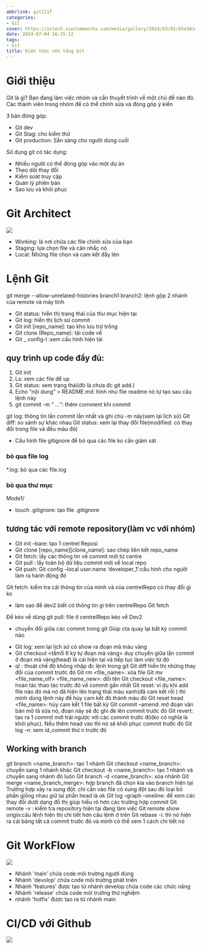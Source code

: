 ```yaml
---
abbrlink: git111f
categories:
- Git
cover: https://intech.vietnamworks.com/media/gallery/2024/03/02/65e3414547fdd.jpg
date: 2024-07-04 16:35:12
tags:
- Git
title: Kiến thức nền tảng Git
---
```


# Giới thiệu

Git là gì? 
Bạn đang làm việc nhóm và cần thuyết trình về một chủ đề nào đó. Các thành viên trong nhóm đề có thể chỉnh sửa và đóng góp ý kiến 

3 bản đóng góp:
- Git dev
- Git Stag: cho kiểm thử
- Git production: Sẵn sàng cho người dùng cuối

Sử dụng git có tác dụng: 

- Nhiều người có thể đóng góp vào một dự án
- Theo dõi thay đổi
- Kiểm soát truy cập
- Quản lý phiên bản
- Sao lưu và khôi phục

# Git Architect

![](https://media.licdn.com/dms/image/D4D22AQE5Ch8nrJA3FQ/feedshare-shrink_2048_1536/0/1696166511493?e=2147483647&v=beta&t=3MXM6n2dmxLv8TZVUohb7DBgy-Awv_09Tlgb-uKPI9U)


- Working: là nơi chứa các file chỉnh sửa của bạn
- Staging: lựa chọn file và cân nhắc nó
- Local: Những file chọn và cam kết đẩy lên

# Lệnh Git

git merge --allow-unrelated-histories branch1 branch2: lệnh gộp 2 nhánh của remote và máy tính

- Git status: hiển thị trang thái của thư mục hiện tại
- Git log: hiển thị lịch sử commit
- Git init [repo_name]: tạo kho lưu trữ trống
- Git clone (Repo_name): tải code về
- Git _ config-l :xem cấu hình hiện tải
## quy trình up code  đầy đủ: 
1. Git init
2. Ls: xem các file để up
3. Git status: xem trạng thái(đỏ là chưa đc git add.)
4. Echo “nội dung” > README.md: hình như file readme nó tự tạo sau câu lệnh này
5. git commit -m “ …“: thêm comment khi commit

git log: thông tin lần commit lần nhất và ghi chú -m nãy(xem lại lịch sử)
Git diff: so sánh sự khác nhau
Git status: xem lại thay đổi file(modified: có thay đổi trong file và đều màu đỏ)
* Cấu hình file gitignore để bỏ qua các file ko cần giám sát
### bỏ qua file log
*.log: bỏ qua các file.log
### bỏ qua thư mục
Mode1/
- touch .gitignore: tạo file .gitignore
## tương tác với remote repository(làm vc với nhóm)
- Git init –bare: tạo 1 centrel Reposi
- Git clone [repo_name][clone_name]: sao chép liên kết repo_name
- Git fetch: lấy các thông tin về commit mới từ centre
- Git pull : lấy toàn bộ dữ liệu commit mới về local repo
- Git push: 
Git config –local user.name ‘developer_1’:cấu hình cho người làm ra hành động đó

Git fetch: kiểm tra cái thông tin của mình và của centrelRepo có thay đổi gì ko
* làm sao để dev2 biết có thông tin gì trên centrelRepo
Git fetch


Để kéo về dùng git pull: file ở centrelRepo kéo về Dev2

* chuyển đổi giữa các commit trong git
Giúp cta quay lại bất kỳ commit nào
- Git log: xem lại lịch sử có show ra đoạn mã màu vàng
- Git checkout <tầm5 6  ký tự đoạn mã vàng> duy chuyển giữa lần commit ở đoạn mã vàng(head) là cái hiện tại và tiếp tục làm việc từ đó
- q! : thoát chế độ không nhập đc lệnh trong git
Git diff hiển thị những thay đổi của commit trước đó
Git rm <file_name>: xóa file 
Git mv <file_name_olf> <file_name_new>: đổi tên
Git checkout <file_name>: hoàn tác thao tác trước đó về commit gần nhất
Git reset: ví dụ khi add file nào đó mà nó đã hiện lên trạng thái màu xanh(đã cam kết rồi ) thì mình dùng lệnh này để hủy cam kết đó thành màu đỏ
Git reset head <file_name>: hủy cam kết 1 file bất kỳ
Git commit –amend: mở đoạn văn bản mô tả sửa nó, đoạn này sẽ đc ghi đè lên commit trước đó
Git revert: tạo ra 1 commit mới trái ngược với các commit trước đó(ko có nghĩa là khôi phục). Nếu thêm head vào thì nó sẽ khôi phục commit trước đó
Git log -n: xem id_commit thứ n trước đó
## Working with branch
git branch <name_branch>: tạo 1 nhánh
Git checkout <name_branch>: chuyển sang 1 nhánh khác
Git checkout -b <name_branch>:  tạo 1 nhánh và chuyển sang nhánh đó luôn
Git branch -d <name_branch>: xóa nhánh
Git merge <name_branch_merge>: hợp branch đã chọn kia vào branch hiện tại 
Trường hợp xảy ra xung đột: chỉ cần vào file có xung đột sau đó loại bỏ phần giống nhau giữ lai phần head là ok 
Git log –graph –oneline: để xem các thay đổi dưới dạng đồ thị giúp hiểu rõ hơn các trường hợp commit
Git remote -v : kiểm tra repository hiện tại đang làm việc
Git remote show origin:câu lệnh hiện thị chi tiết hơn câu lệnh ở trên 
Git rebase -i: thì nó hiện ra cái bảng tất cả commit trước đó và mình có thể xem 1 cách chi tiết nó

# Git WorkFlow
![](https://media.licdn.com/dms/image/D5612AQFsGUrirGzzbA/article-cover_image-shrink_600_2000/0/1690820727506?e=2147483647&v=beta&t=h3jRh5QqimKlu9FV5q94i3iszGfNm2Kc9DsTBDxtn90)

- Nhánh 'main' chứa code môi trường người dùng
- Nhánh 'devolop' chứa code môi trường phát triển
- Nhánh 'features' được tạo từ nhánh develop chứa code các chức năng
- Nhánh 'release' chứa code môi trường thử nghiệm
- nhánh 'hotfix' được tạo ra từ nhánh main

# CI/CD với Github 

![](https://encrypted-tbn0.gstatic.com/images?q=tbn:ANd9GcRAABUoTg0hRIRysVXsNZg21ojLCOSsljUElA&s)

